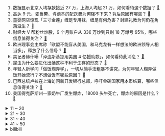 1. 数据显示北京人均存款接近 27 万，上海人均超 21 万，如何看待这个数据？ [:link:](https://www.zhihu.com/question/595206992)
2. 高达 9 元，麦当劳、肯德基的配送费为何降不下来？背后原因有哪些？ [:link:](https://www.zhihu.com/question/595324066)
3. 童婴网店惊现「三寸金莲」缠足专用袜，缠足有何危害？封建礼教为何仍在角落滋生？ [:link:](https://www.zhihu.com/question/595131643)
4. 财经大 V 帮粉丝炒股，9 个月账户从 336 万炒到只剩 18 万爆亏 95%，哪些信息值得关注？ [:link:](https://www.zhihu.com/question/595305140)
5. 欧洲理事会主席称「欧盟不能盲从美国，和马克龙有一样想法的欧洲领导人相当多」，释放了什么信号？ [:link:](https://www.zhihu.com/question/595132786)
6. 美记者赫什曝「泽连斯基挪用美国 4 亿援助款」，如何看待此消息？ [:link:](https://www.zhihu.com/question/595367199)
7. 昆虫为什么要进化出蛹这种不利于生存的形态？ [:link:](https://www.zhihu.com/question/502944559)
8. 年轻人新学问「做饭糊弄学」，一切从简手法粗暴不讲究，为何年轻人糊弄做饭开始流行？不想做饭有哪些原因？ [:link:](https://www.zhihu.com/question/595350624)
9. 巴西总统卢拉在上海访问新开发银行总部，呼吁金砖国家用本币结算，哪些信息值得关注？ [:link:](https://www.zhihu.com/question/595372734)
10. 美国得克萨斯州一家奶牛厂发生爆炸，18000 头牛死亡，爆炸的原因是什么？ [:link:](https://www.zhihu.com/question/595354670)
<details>
<summary>11 ~ 20</summary>

11. 解放军海军舰艇台岛周边开展常态战巡，释放了什么信号？有哪些信息值得关注? [:link:](https://www.zhihu.com/question/595007915)
12. 美联储或将继续加息，IMF 警告「美国经济主要面临下行风险，今年不排除经济硬着陆可能」，这意味着什么？ [:link:](https://www.zhihu.com/question/595307307)
13. 消息称 iPhone 15 屏幕采用 M12 材料，这是什么概念？ [:link:](https://www.zhihu.com/question/594932513)
14. 微软宣布开源 Deep Speed Chat，可将训练速度提升 15 倍以上，哪些信息值得关注？ [:link:](https://www.zhihu.com/question/595311294)
15. 「在钱塘江吃到了蒙古的沙土」，今年的沙尘天气究竟什么时候能结束，防护林能否阻挡沙尘暴？ [:link:](https://www.zhihu.com/question/595310220)
16. 泰山、华山、衡山、恒山和嵩山（五岳），黄山、庐山等，哪座山最值得去？ [:link:](https://www.zhihu.com/question/49004553)
17. 华硕 ROG 7 游戏手机新品发布会定档 4 月 13 日，对此你有哪些期待？ [:link:](https://www.zhihu.com/question/591460450)
18. 为什么自学 Python 很久却还是不会用？ [:link:](https://www.zhihu.com/question/559713692)
19. 4 月 13 日沪指震荡跌 0.27%，医药、传媒等板块拉升，旅游餐饮板块爆发，如何看待今日行情？ [:link:](https://www.zhihu.com/question/595315099)
20. 如何看待2023年4月14日A股市场？ [:link:](https://www.zhihu.com/question/595425854)
</details>
<details>
<summary>21 ~ 30</summary>

21. 买了新车之后有哪些不是「智商税」的配件可以买？ [:link:](https://www.zhihu.com/question/579258242)
22. 家用第二辆车，你都会考虑哪些因素？ [:link:](https://www.zhihu.com/question/593149557)
23. 悬疑剧《尘封十三载》中有哪些细思极恐的细节？ [:link:](https://www.zhihu.com/question/594056002)
24. 重庆有哪些老街适合拍照？ [:link:](https://www.zhihu.com/question/485067761)
25. 现在大家都在说数字化，数字化到底是什么？ [:link:](https://www.zhihu.com/question/422307651)
26. 特朗普时隔不到 10 天再次被传讯，「已抵达纽约，涉嫌谎报房产估价」，会对特朗普本人产生什么影响？ [:link:](https://www.zhihu.com/question/595369188)
27. 可以分享一首你最爱的歌曲吗？ [:link:](https://www.zhihu.com/question/595201143)
28. 如何将读万卷书和行万里路结合起来呢？ [:link:](https://www.zhihu.com/question/595116547)
29. 作为旅行爱好者，有哪些周末活动会让你「乐在其中」？ [:link:](https://www.zhihu.com/question/594041321)
30. 《水浒传》雪花镔铁刀每夜都啸叫，为什么交给武松就不叫了？ [:link:](https://www.zhihu.com/question/500764705)
</details>
<details>
<summary>31 ~ 40</summary>

31. 如果《Dota2》有装备BP机制，游戏会变成什么样？ [:link:](https://www.zhihu.com/question/587304617)
32. 可以推荐几本你觉得值得看的书吗？ [:link:](https://www.zhihu.com/question/595038953)
33. 大家是因为什么开始健身，坚持的动力是什么？ [:link:](https://www.zhihu.com/question/594724869)
34. 有哪些值得推荐的射频类美容仪？ [:link:](https://www.zhihu.com/question/586331634)
35. 路遥《人生》中的高加林做错了吗？难道爱情不就是寻找与自己精神契合的人吗？ [:link:](https://www.zhihu.com/question/35755752)
36. 在家做豆浆，选哪个品牌破壁机比较好？ [:link:](https://www.zhihu.com/question/591285118)
37. 预算 1000 元左右，有哪些适合小户型的多功能厨房小家电推荐？ [:link:](https://www.zhihu.com/question/591687791)
38. 有哪些惊艳到你的哲学论证？ [:link:](https://www.zhihu.com/question/587082541)
39. 有没有厉害的AI绘画推荐? [:link:](https://www.zhihu.com/question/590378968)
40. 对面阵容是伽罗、蔡文姬、周瑜、肉凯、白起，选什么阵容可以打过？ [:link:](https://www.zhihu.com/question/530278128)
</details>
<details>
<summary>41 ~ 50</summary>

41. 拖延症的本质是什么？为什么不由自主的想拖延，怎样避免？ [:link:](https://www.zhihu.com/question/283137567)
42. 你和你的宠物是一见钟情吗？如果是的话，是在什么地方一见钟情的？ [:link:](https://www.zhihu.com/question/591087423)
43. 哪些运动方式能让你在工作之外感到放松？ [:link:](https://www.zhihu.com/question/594569812)
44. 你有什么关于马拉松比赛的印象深刻的记忆？ [:link:](https://www.zhihu.com/question/593680919)
45. 你读过的最有治愈的一段文字是什么？ [:link:](https://www.zhihu.com/question/594046293)
46. 如何评价国漫《画江湖之不良人》第六季第八集？ [:link:](https://www.zhihu.com/question/595304113)
47. 时间不充裕怎么坚持锻炼？ [:link:](https://www.zhihu.com/question/594610229)
48. 有什么适合家庭使用的大容量空气炸锅推荐吗？ [:link:](https://www.zhihu.com/question/591071749)
49. 请问在学校一个人独处会很奇怪吗? [:link:](https://www.zhihu.com/question/593858455)
50. 高人气漫改动画《我推的孩子》TV 放送，第一集 90 分钟特别篇观感如何？有哪些值得分享和讨论的地方？ [:link:](https://www.zhihu.com/question/595119142)
</details><details>
<summary>bilibili</summary>

1. 当外地人误入陕西碳水大集，这场面，直接傻眼了… [:link:](//www.bilibili.com/video/BV1vh411M7wU)
2. 你为什么总是觉得无聊？ [:link:](//www.bilibili.com/video/BV1RM4y117yB)
3. 你画你的我猜我的（4） [:link:](//www.bilibili.com/video/BV1Um4y1B724)
4. “蒙哥马利”为啥会被苏军解救？【硬核狠人51】 [:link:](//www.bilibili.com/video/BV1Xo4y1n7yT)
5. 我的“没用”脚踏，真的帮到人了！ [:link:](//www.bilibili.com/video/BV1QL41127Pm)
6. 《原神》EP - 如风如露之思 [:link:](//www.bilibili.com/video/BV1wm4y1m7DC)
7. 老师听完我的课前演讲，都疯了 [:link:](//www.bilibili.com/video/BV1cv4y1H7c3)
8. 踏遍千山万水也要找到你#挑战#踏遍千山万水也要找到你 [:link:](//www.bilibili.com/video/BV1mh411g7o9)
9. 祝贺我的朋友在美食领域成功进修！ [:link:](//www.bilibili.com/video/BV1kg4y1u7Jf)
10. 这个山歌对唱是什么水平？ [:link:](//www.bilibili.com/video/BV1Yo4y1n76A)
<details>
<summary>11 ~ 20</summary>

11. 【YOASOBI/中日歌词/正式完整版】「我推的孩子」OP主题曲「アイドル/偶像」 [:link:](//www.bilibili.com/video/BV1H24y1w7B6)
12. 为了测试青海湖电池加持的荣耀Magic5系列手机，我用四天时间骑行360公里环青海湖 [:link:](//www.bilibili.com/video/BV1iv4y1H7aM)
13. 【原神须弥一条龙全收集】须弥3.6荒石苍漠/浮罗囿(更新中)宝箱+神瞳+摩拉堆+净光翎/精准分类，路线规划/草之印获取途径/探索度/原神3.6 [:link:](//www.bilibili.com/video/BV1P24y1A7J4)
14. 2023明日方舟嘉年华「幕后制作记录」 [:link:](//www.bilibili.com/video/BV1ph411u7Pa)
15. 【第五人格-五周年全角色群像曲】-故园萦梦 [:link:](//www.bilibili.com/video/BV1hj411c7Lm)
16. “这个动作是 免 费 的哈～” [:link:](//www.bilibili.com/video/BV1754y1F7Ab)
17. 喝，长大了 [:link:](//www.bilibili.com/video/BV1Um4y1B761)
18. 【阿正】华为MateXS2和PocketS折叠评测，5万次折叠会翻车吗？ [:link:](//www.bilibili.com/video/BV1Fs4y1K7hN)
19. 首次挑战活章鱼！排名第一的韩国料理99元自助无限吃？【为毛这么鼎ep03-济州食堂】 [:link:](//www.bilibili.com/video/BV1PN411w7oS)
20. 2.1秒破百！在中国能买到最快的车 [:link:](//www.bilibili.com/video/BV1ZX4y167ST)
</details>
<details>
<summary>21 ~ 30</summary>

21. 【烂活电竞44】  这星球不停自转，到四强就结束~啦啦啦 [:link:](//www.bilibili.com/video/BV1qN411w7Ui)
22. 挑战参加中国好声音！我看看怎么事儿 [:link:](//www.bilibili.com/video/BV1qm4y1m7iy)
23. “这部新番相当的炸裂” [:link:](//www.bilibili.com/video/BV1zo4y187dL)
24. 纸嫁衣 | 郑家大宅风情庭院，4月28日等你来！ [:link:](//www.bilibili.com/video/BV11h411M7mJ)
25. “在肚中相逢” [:link:](//www.bilibili.com/video/BV1WN411w7Gh)
26. 卷死官方系列——草神单曲《须弥》 [:link:](//www.bilibili.com/video/BV1nh411M7S3)
27. 一口气看完2023德剧《种群》 [:link:](//www.bilibili.com/video/BV1Xc411H7WV)
28. 冷萃椰油，梨花扣脂香。天然蚕丝入皂，复刻古色古香。 [:link:](//www.bilibili.com/video/BV14j411c7MM)
29. 关于我的副驾有一只神里绫华 [:link:](//www.bilibili.com/video/BV1Ws4y1K7Hw)
30. 《圣诞快乐劳伦斯先生》天津道乐团演奏 [:link:](//www.bilibili.com/video/BV1mM4y117Mc)
</details>
<details>
<summary>31 ~ 40</summary>

31. 旺旺仙贝：40年了，配方终于被破解了 [:link:](//www.bilibili.com/video/BV1Ns4y127fF)
32. 这个忍者明明超强却过分慎重！！！【三】 [:link:](//www.bilibili.com/video/BV1yk4y1Y7PQ)
33. 【基德】人变成丧尸，到底什么感觉？ [:link:](//www.bilibili.com/video/BV1Xc411H7nt)
34. 亮剑，但是全女声配音 [:link:](//www.bilibili.com/video/BV1Va4y1N78J)
35. 【原神】3.6沙漠宝箱+草神瞳+净光翎全收集（成就数247+2） [:link:](//www.bilibili.com/video/BV1xL411m7de)
36. 【EXO】接下来会更加努力的!🥰 | Cartier X W Korea Photoshoot Behind [:link:](//www.bilibili.com/video/BV1ST411W7b3)
37. 挣大钱了，就不直播了？ [:link:](//www.bilibili.com/video/BV1U24y1w7zK)
38. 你过十八岁生日这天才发现，这世界上只有你是人类 [:link:](//www.bilibili.com/video/BV1m84y1T7jV)
39. 神级翻译：佛跳墙（God use VPN），承包我一天笑点… [:link:](//www.bilibili.com/video/BV1VM411K7U2)
40. 她真是又可怜又可爱～竟然还那么懂事～ [:link:](//www.bilibili.com/video/BV16M4y117H1)
</details>
<details>
<summary>41 ~ 50</summary>

41. “长大后发现，金龟子这段央视采访说的全是真的！！” [:link:](//www.bilibili.com/video/BV1Pv4y1H7Y4)
42. 傻子是怎么炼成的 [:link:](//www.bilibili.com/video/BV1AT411s7tf)
43. Boba的拉布拉多之魂觉醒了于是有了这首《拉布拉猪序曲》 [:link:](//www.bilibili.com/video/BV1uc411s7kH)
44. 小朋友们好，我是演员孙彦军，我来B站了～ [:link:](//www.bilibili.com/video/BV1Jh411M7Uj)
45. 谁来了？ [:link:](//www.bilibili.com/video/BV15m4y1m76P)
46. 我的鲁菜学习日记：对一道菜细节的把控和坚守，便是传承的意义 [:link:](//www.bilibili.com/video/BV1Y84y1T7en)
47. 云辇这一跳，跃过的是西方列强 [:link:](//www.bilibili.com/video/BV1PX4y1r7tj)
48. 申鹤金曲《心如止水》 [:link:](//www.bilibili.com/video/BV1EN411w7XW)
49. 重庆冲刺满分！！！！ [:link:](//www.bilibili.com/video/BV12M4y1C7wS)
50. 这玩意也能叫汉堡？ [:link:](//www.bilibili.com/video/BV19h411g7sY)
</details>
<details>
<summary>51 ~ 60</summary>

51. 【海警执法员汪晓龙在与不法分子斗争中壮烈牺牲】 [:link:](//www.bilibili.com/video/BV1EN411w7qS)
52. 猪的哪个部位适合做什么菜，一个视频讲清楚 [:link:](//www.bilibili.com/video/BV1Rh411g72w)
53. 探秘全世界最贵超市！1000元能买什么？到底有多贵？ [:link:](//www.bilibili.com/video/BV1524y1L7KW)
54. YOASOBI アイドル(Idol) Official Music Video [:link:](//www.bilibili.com/video/BV17h411u7sb)
55. 【1260部动漫】究竟是什么样的人，才会喜欢二次元？ [:link:](//www.bilibili.com/video/BV1x24y1w74D)
56. 注意隐藏在身边的伪人！伪人闯入家里了！曼德拉记录！ [:link:](//www.bilibili.com/video/BV18s4y1m7mj)
57. 做猫嘛，开心最重要 [:link:](//www.bilibili.com/video/BV1bL41127a3)
58. 和老板同事相处的都很愉快！ [:link:](//www.bilibili.com/video/BV17k4y1e79L)
59. 网友锐评明星拍照，点开前没想到这么好笑！【红毯高速慢镜头】 [:link:](//www.bilibili.com/video/BV1hc411p7Kf)
60. 这流畅度堪称恐怖，日本神级定格动画《HIDARI 甚五郎》 [:link:](//www.bilibili.com/video/BV1Dv4y1H7oB)
</details>
<details>
<summary>61 ~ 70</summary>

61. 这么穿芭蕾风不是美学，是丑学｜163cm55kg 全网最详细芭蕾穿搭指南 [:link:](//www.bilibili.com/video/BV1as4y1m7dk)
62. 做了一个没有尽头的梦 [:link:](//www.bilibili.com/video/BV1Vm4y1m7mY)
63. 上岸了，该兑现诺言了--《In the shadow of the sun》 [:link:](//www.bilibili.com/video/BV1DL41127ps)
64. 【医学博士】你每天这样吃饭，简直是在慢性自杀！I 胃病自救指南 [:link:](//www.bilibili.com/video/BV1VM411N7qc)
65. 国服第一吸血鬼：这就是上单狮子吗！？ [:link:](//www.bilibili.com/video/BV1th411M7gc)
66. 【鱼骨解构法】N刷《红楼梦》-Betty阅读方法13 [:link:](//www.bilibili.com/video/BV1G54y1F7rb)
67. 如果回到过去，你最不想做什么 [:link:](//www.bilibili.com/video/BV14N411w7j5)
68. 看职场小白如何整顿女上司 [:link:](//www.bilibili.com/video/BV1ws4y1P7sJ)
69. 同样的美食工艺，竟会有完全不一样的产品？ [:link:](//www.bilibili.com/video/BV11o4y1n73r)
70. 陛下……这西域进献的舞姬可还满意？ [:link:](//www.bilibili.com/video/BV1xj411c7p4)
</details>
<details>
<summary>71 ~ 80</summary>

71. IVE最新回归曲I AM MV公开 [:link:](//www.bilibili.com/video/BV19k4y1v7ew)
72. 穿的很潮 可惜地铁安保不懂人心【没有说安保不好的意思，没有说地铁不好的意思，没有说穿一样长袜子的人不好的意思，没有说人心不好的意思，括号后面加的没有冒犯的意思】 [:link:](//www.bilibili.com/video/BV1Nm4y1m7sh)
73. 谁想跟蓝莓一起打水仗？记得带水气球！ [:link:](//www.bilibili.com/video/BV16m4y1B7by)
74. 上映至今争议不断，看懂它，你就看懂了中国人的“规矩”！《师父》 [:link:](//www.bilibili.com/video/BV1qj411c7Bt)
75. “同志们，我们新中国再见！” [:link:](//www.bilibili.com/video/BV1va4y1N7aN)
76. “师傅你是做什么工作的？”“做思想工作的 [:link:](//www.bilibili.com/video/BV1ug4y137z2)
77. 自从转到精神病科，精神好多了！ [:link:](//www.bilibili.com/video/BV1rv4y1H7tT)
78. 海澜之家变装2.0 [:link:](//www.bilibili.com/video/BV1Wj411c7Mk)
79. 《 德国品牌，闪击污渍 》 [:link:](//www.bilibili.com/video/BV1Eo4y1n7t6)
80. 我的世界：全自动小鱼塔，这才是顶级压榨 [:link:](//www.bilibili.com/video/BV1Wh411M7cb)
</details>
<details>
<summary>81 ~ 90</summary>

81. 小乔一下给我秒了，我没开玩笑 [:link:](//www.bilibili.com/video/BV1Ts4y1P7oQ)
82. 终于上岸了！ [:link:](//www.bilibili.com/video/BV11k4y1Y77L)
83. 抗日神剧男主推崇素食主义？号称吃素有助于打鬼子！我人傻了 [:link:](//www.bilibili.com/video/BV1nv4y1J7x9)
84. 国服狗头 [:link:](//www.bilibili.com/video/BV1EX4y1r76J)
85. 国家一级演员——葛优，在90年代的正剧中也能演出一丝喜剧味道！他诠释了什么才是最好的老师！！！ [:link:](//www.bilibili.com/video/BV1v84y1T7QZ)
86. 把老丁的工具全拿给师傅用了一遍 [:link:](//www.bilibili.com/video/BV1iM4y117H7)
87. 当你的母亲突然决定养一只猫… [:link:](//www.bilibili.com/video/BV1ho4y187r9)
88. 毕业照一直被忽略的细节，一看就会！【初中到大学】 [:link:](//www.bilibili.com/video/BV1LN411P7nJ)
89. 送老爸一台帕拉梅拉 [:link:](//www.bilibili.com/video/BV1uh4y1W7Hu)
90. 这5位歌手太“惨”了，好不容易唱火的歌，转眼就被国家收走了 [:link:](//www.bilibili.com/video/BV1Xs4y1N7gs)
</details>
<details>
<summary>91 ~ 100</summary>

91. 新疆.艾力扎提抓饭 厨子探店¥124 [:link:](//www.bilibili.com/video/BV1vs4y1K7Ko)
92. 这是一个很沉重的视频，有需求的可以喊我！ [:link:](//www.bilibili.com/video/BV1v24y1w7tH)
93. 这个世界不该这样，但又偏偏是我让他成为了这样 [:link:](//www.bilibili.com/video/BV1sa4y1T7kD)
94. 【阿斗】漂亮女白领身中数十刀惨死公园，全民在线追凶！真相扑朔迷离不断反转！《白雪公主杀人事件》 [:link:](//www.bilibili.com/video/BV1gm4y1m7Wv)
95. 外交部：将以最快速度将大熊猫“丫丫”平安运送回国 [:link:](//www.bilibili.com/video/BV1rN411w7Fn)
96. “缘一，这正是由你开启的故事啊！！！” [:link:](//www.bilibili.com/video/BV1w84y1M7rx)
97. 没有人一出生就是天才，你所经历的都会是你成功路上的基石 [:link:](//www.bilibili.com/video/BV1tT411W737)
98. 辣条发明人：他们仨，在洪灾之后用面粉代替了豆粉，造就了你童年的味道 [:link:](//www.bilibili.com/video/BV1rM4y117No)
99. 山东淄博一座让我不得不佩服的城市！山东烧烤看淄博！淄博消费更是绝！靠谱！ [:link:](//www.bilibili.com/video/BV1dT411p7Kd)
100. 小黑子有完没完啊！ [:link:](//www.bilibili.com/video/BV1wM4y127WR)
</details></details>